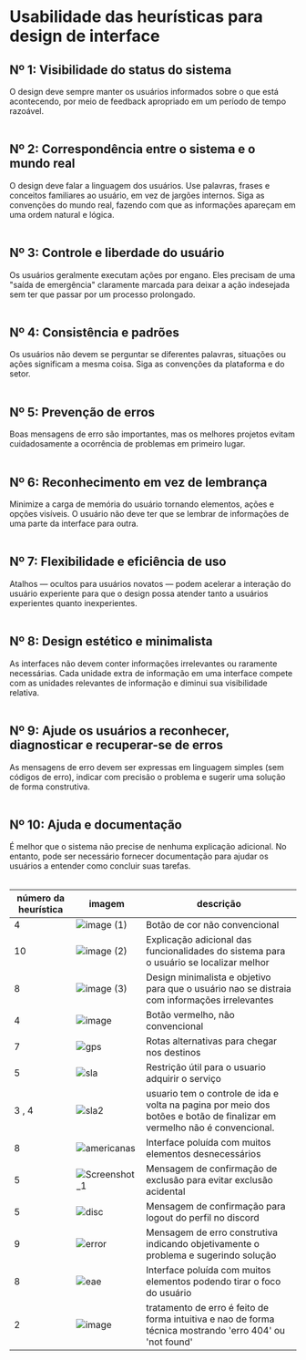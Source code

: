 # Usabilidade das heurísticas para design de interface

## Nº 1: Visibilidade do status do sistema
O design deve sempre manter os usuários informados sobre o que está acontecendo, por meio de feedback apropriado em um período de tempo razoável. 
<br><br>

## Nº 2: Correspondência entre o sistema e o mundo real
O design deve falar a linguagem dos usuários. Use palavras, frases e conceitos familiares ao usuário, em vez de jargões internos. Siga as convenções do mundo real, fazendo com que as informações apareçam em uma ordem natural e lógica.
<br><br>

## Nº 3: Controle e liberdade do usuário
Os usuários geralmente executam ações por engano. Eles precisam de uma "saída de emergência" claramente marcada para deixar a ação indesejada sem ter que passar por um processo prolongado.
<br><br>

## Nº 4: Consistência e padrões
Os usuários não devem se perguntar se diferentes palavras, situações ou ações significam a mesma coisa. Siga as convenções da plataforma e do setor.
<br><br>

## Nº 5: Prevenção de erros
Boas mensagens de erro são importantes, mas os melhores projetos evitam cuidadosamente a ocorrência de problemas em primeiro lugar.
<br><br>

## Nº 6: Reconhecimento em vez de lembrança
Minimize a carga de memória do usuário tornando elementos, ações e opções visíveis. O usuário não deve ter que se lembrar de informações de uma parte da interface para outra.
<br><br>

## Nº 7: Flexibilidade e eficiência de uso
Atalhos — ocultos para usuários novatos — podem acelerar a interação do usuário experiente para que o design possa atender tanto a usuários experientes quanto inexperientes.
<br><br>

## Nº 8: Design estético e minimalista
As interfaces não devem conter informações irrelevantes ou raramente necessárias. Cada unidade extra de informação em uma interface compete com as unidades relevantes de informação e diminui sua visibilidade relativa.
<br><br>

## Nº 9: Ajude os usuários a reconhecer, diagnosticar e recuperar-se de erros
As mensagens de erro devem ser expressas em linguagem simples (sem códigos de erro), indicar com precisão o problema e sugerir uma solução de forma construtiva.
<br><br>

## Nº 10: Ajuda e documentação
É melhor que o sistema não precise de nenhuma explicação adicional. No entanto, pode ser necessário fornecer documentação para ajudar os usuários a entender como concluir suas tarefas.
<br><br>

| número da heurística | imagem | descrição |
| --- | --- | --- |
| 4 | ![image (1)](https://github.com/XLryan246/Bertoti/assets/100379352/708fba54-5883-4bbb-b8aa-800f59c12f10) | Botão de cor não convencional |
| 10 | ![image (2)](https://github.com/XLryan246/Bertoti/assets/100379352/782342c5-f327-432c-b227-fd50685b8043) | Explicação adicional das funcionalidades do sistema para o usuário se localizar melhor |
| 8 | ![image (3)](https://github.com/XLryan246/Bertoti/assets/100379352/8315ca3c-7bfc-44d7-8c0f-621eddc535b1) | Design minimalista e objetivo para que o usuário nao se distraia com informações irrelevantes |
| 4 | ![image](https://github.com/XLryan246/Bertoti/assets/100379352/b7989ceb-2a33-4974-9a31-e58fb2f12102)| Botão vermelho, não convencional |
| 7 | ![gps](https://github.com/XLryan246/Bertoti/assets/100379352/5a709300-ec3a-4817-bc8a-f094415cb96f)| Rotas alternativas para chegar nos destinos |
| 5 | ![sla](https://github.com/XLryan246/Bertoti/assets/100379352/5debe712-760a-4c03-8c09-71d5b16772e6)| Restrição útil para o usuario adquirir o serviço |
| 3 , 4 | ![sla2](https://github.com/XLryan246/Bertoti/assets/100379352/fcbdb3ea-a31d-4150-b8cc-f9f1c1db9dcf)| usuario tem o controle de ida e volta na pagina por meio dos botões e botão de finalizar em vermelho não é convencional. |
| 8 | ![americanas](https://github.com/XLryan246/Bertoti/assets/100379352/ea6f9810-7df0-4e0c-a5a2-1d75989e9b5e)| Interface poluída com muitos elementos desnecessários |
| 5 | ![Screenshot_1](https://github.com/XLryan246/Bertoti/assets/100379352/f29093d9-a476-4566-a053-4453e755cb98)| Mensagem de confirmação de exclusão para evitar exclusão acidental | 
| 5 | ![disc](https://github.com/XLryan246/Bertoti/assets/100379352/67d6618f-566e-4031-af13-b209712aa5ea)| Mensagem de confirmação para logout do perfil no discord |
| 9 | ![error](https://github.com/XLryan246/Bertoti/assets/100379352/467bc701-269b-48b1-ba90-1973eac9fbdf)| Mensagem de erro construtiva indicando objetivamente o problema e sugerindo solução|
| 8 |![eae](https://github.com/XLryan246/Bertoti/assets/100379352/1bbb4594-2c30-478b-b5a4-66c6b69d44a1)| Interface poluída com muitos elementos podendo tirar o foco do usuário|
| 2 | ![image](https://github.com/XLryan246/Bertoti/assets/100379352/f1338666-ea9a-49d7-9384-94ae228c97ef) | tratamento de erro é feito de forma intuitiva e nao de forma técnica mostrando 'erro 404' ou 'not found' |


 
